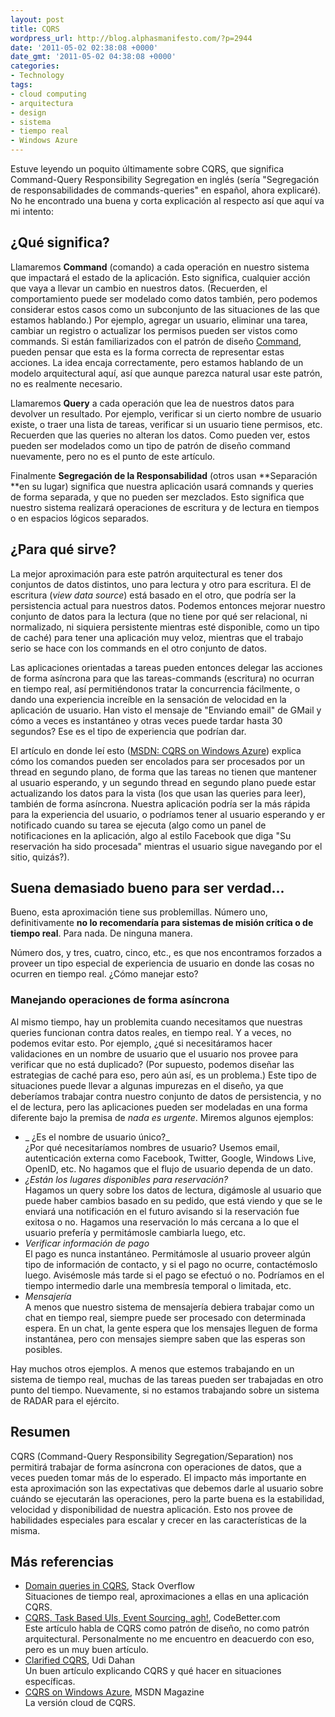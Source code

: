 ```yaml
---
layout: post
title: CQRS
wordpress_url: http://blog.alphasmanifesto.com/?p=2944
date: '2011-05-02 02:38:08 +0000'
date_gmt: '2011-05-02 04:38:08 +0000'
categories:
- Technology
tags:
- cloud computing
- arquitectura
- design
- sistema
- tiempo real
- Windows Azure
---
```


Estuve leyendo un poquito últimamente sobre CQRS, que significa Command-Query Responsibility Segregation en inglés (sería "Segregación de responsabilidades de commands-queries" en español, ahora explicaré). No he encontrado una buena y corta explicación al respecto así que aquí va mi intento:

## ¿Qué significa?

Llamaremos **Command** (comando) a cada operación en nuestro sistema que impactará el estado de la aplicación. Esto significa, cualquier acción que vaya a llevar un cambio en nuestros datos. (Recuerden, el comportamiento puede ser modelado como datos también, pero podemos considerar estos casos como un subconjunto de las situaciones de las que estamos hablando.) Por ejemplo, agregar un usuario, eliminar una tarea, cambiar un registro o actualizar los permisos pueden ser vistos como commands. Si están familiarizados con el patrón de diseño [Command](http://en.wikipedia.org/wiki/Command_pattern), pueden pensar que esta es la forma correcta de representar estas acciones. La idea encaja correctamente, pero estamos hablando de un modelo arquitectural aquí, así que aunque parezca natural usar este patrón, no es realmente necesario.

Llamaremos **Query** a cada operación que lea de nuestros datos para devolver un resultado. Por ejemplo, verificar si un cierto nombre de usuario existe, o traer una lista de tareas, verificar si un usuario tiene permisos, etc. Recuerden que las queries no alteran los datos. Como pueden ver, estos pueden ser modelados como un tipo de patrón de diseño command nuevamente, pero no es el punto de este artículo.

Finalmente **Segregación de la Responsabilidad** (otros usan **Separación **en su lugar) significa que nuestra aplicación usará comnands y queries de forma separada, y que no pueden ser mezclados. Esto significa que nuestro sistema realizará operaciones de escritura y de lectura en tiempos o en espacios lógicos separados.

## ¿Para qué sirve?

La mejor aproximación para este patrón arquitectural es tener dos conjuntos de datos distintos, uno para lectura y otro para escritura. El de escritura (_view data source_) está basado en el otro, que podría ser la persistencia actual para nuestros datos. Podemos entonces mejorar nuestro conjunto de datos para la lectura (que no tiene por qué ser relacional, ni normalizado, ni siquiera persistente mientras esté disponible, como un tipo de caché) para tener una aplicación muy veloz, mientras que el trabajo serio se hace con los commands en el otro conjunto de datos.

Las aplicaciones orientadas a tareas pueden entonces delegar las acciones de forma asíncrona para que las tareas-commands (escritura) no ocurran en tiempo real, así permitiéndonos tratar la concurrencia fácilmente, o dando una experiencia increíble en la sensación de velocidad en la aplicación de usuario. Han visto el mensaje de "Enviando email" de GMail y cómo a veces es instantáneo y otras veces puede tardar hasta 30 segundos? Ese es el tipo de experiencia que podrían dar.

El artículo en donde leí esto ([MSDN: CQRS on Windows Azure](http://msdn.microsoft.com/en-us/magazine/gg983487.aspx)) explica cómo los comandos pueden ser encolados para ser procesados por un thread en segundo plano, de forma que las tareas no tienen que mantener al usuario esperando, y un segundo thread en segundo plano puede estar actualizando los datos para la vista (los que usan las queries para leer), también de forma asíncrona. Nuestra aplicación podría ser la más rápida para la experiencia del usuario, o podríamos tener al usuario esperando y er notificado cuando su tarea se ejecuta (algo como un panel de notificaciones en la aplicación, algo al estilo Facebook que diga "Su reservación ha sido procesada" mientras el usuario sigue navegando por el sitio, quizás?).

## Suena demasiado bueno para ser verdad...

Bueno, esta aproximación tiene sus problemillas. Número uno, definitivamente **no lo recomendaría para sistemas de misión crítica o de tiempo real**. Para nada. De ninguna manera.

Número dos, y tres, cuatro, cinco, etc., es que nos encontramos forzados a proveer un tipo especial de experiencia de usuario en donde las cosas no ocurren en tiempo real.  ¿Cómo manejar esto?

### Manejando operaciones de forma asíncrona

Al mismo tiempo, hay un problemita cuando necesitamos que nuestras queries funcionan contra datos reales, en tiempo real. Y a veces, no podemos evitar esto. Por ejemplo,  ¿qué si necesitáramos hacer validaciones en un nombre de usuario que el usuario nos provee para verificar que no está duplicado? (Por supuesto, podemos diseñar las estrategias de caché para eso, pero aún así, es un problema.) Este tipo de situaciones puede llevar a algunas impurezas en el diseño, ya que deberíamos trabajar contra nuestro conjunto de datos de persistencia, y no el de lectura, pero las aplicaciones pueden ser modeladas en una forma diferente bajo la premisa de _nada es urgente_. Miremos algunos ejemplos:

- _ ¿Es el nombre de usuario único?_<br />
 ¿Por qué necesitaríamos nombres de usuario? Usemos email, autenticación externa como Facebook, Twitter, Google, Windows Live, OpenID, etc. No hagamos que el flujo de usuario dependa de un dato.
- _¿Están los lugares disponibles para reservación?_<br />
Hagamos un query sobre los datos de lectura, digámosle al usuario que puede haber cambios basado en su pedido, que está viendo y que se le enviará una notificación en el futuro avisando si la reservación fue exitosa o no. Hagamos una reservación lo más cercana a lo que el usuario prefería y permitámosle cambiarla luego, etc.
- _Verificar información de pago_<br />
El pago es nunca instantáneo. Permitámosle al usuario proveer algún tipo de información de contacto, y si el pago no ocurre, contactémoslo luego. Avisémosle más tarde si el pago se efectuó o no. Podríamos en el tiempo intermedio darle una membresía temporal o limitada, etc.
- _Mensajería_<br />
A menos que nuestro sistema de mensajería debiera trabajar como un chat en tiempo real, siempre puede ser procesado con determinada espera. En un chat, la gente espera que los mensajes lleguen de forma instantánea, pero con mensajes siempre saben que las esperas son posibles.

Hay muchos otros ejemplos. A menos que estemos trabajando en un sistema de tiempo real, muchas de las tareas pueden ser trabajadas en otro punto del tiempo. Nuevamente, si no estamos trabajando sobre un sistema de RADAR para el ejército.

## Resumen

CQRS (Command-Query Responsibility Segregation/Separation) nos permitirá trabajar de forma asíncrona con operaciones de datos, que a veces pueden tomar más de lo esperado. El impacto más importante en esta aproximación son las expectativas que debemos darle al usuario sobre cuándo se ejecutarán las operaciones, pero la parte buena es la estabilidad, velocidad y disponibilidad de nuestra aplicación. Esto nos provee de habilidades especiales para escalar y crecer en las características de la misma.

## Más referencias

- [Domain queries in CQRS](http://stackoverflow.com/questions/2015451/domain-queries-in-cqrs), Stack Overflow<br />
Situaciones de tiempo real, aproximaciones a ellas en una aplicación CQRS.
- [CQRS,  Task Based UIs, Event Sourcing, agh!](http://codebetter.com/gregyoung/2010/02/16/cqrs-task-based-uis-event-sourcing-agh/), CodeBetter.com<br />
Este artículo habla de CQRS como patrón de diseño, no como patrón arquitectural. Personalmente no me encuentro en deacuerdo con eso, pero es un muy buen artículo.
- [Clarified CQRS](http://www.udidahan.com/2009/12/09/clarified-cqrs/), Udi Dahan<br />
Un buen artículo explicando CQRS y qué hacer en situaciones específicas.
- [CQRS on Windows Azure](http://msdn.microsoft.com/en-us/magazine/gg983487.aspx), MSDN Magazine<br />
La versión cloud de CQRS.
